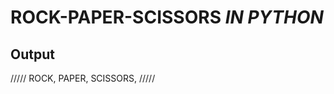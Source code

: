 #                  ROCK-PAPER-SCISSORS  ***IN PYTHON***


## Output

\/\/\/\/\/
ROCK,
PAPER,
SCISSORS,
\/\/\/\/\/
